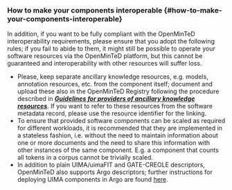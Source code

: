 ### How to make your components interoperable {#how-to-make-your-components-interoperable}

In addition, if you want to be fully compliant with the OpenMinTeD interoperability requirements, please ensure that you adopt the following rules; if you fail to abide to them, it might still be possible to operate your software resources via the OpenMinTeD platform, but this cannot be guaranteed and interoperability with other resources will suffer loss.

*   Please, keep separate ancillary knowledge resources, e.g. models, annotation resources, etc. from the component itself; document and upload these also in the OpenMinTeD Registry following the procedure described in **_[Guidelines for providers of ancillary knowledge resources](/guidelines_for_providers_of_ancillary_resources/README.md)_**. If you want to refer to these resources from the software metadata record, please use the resource identifier for the linking.
*   To ensure that provided software components can be scaled as required for different workloads, it is recommended that they are implemented in a stateless fashion, i.e. without the need to maintain information about one or more documents and the need to share this information with other instances of the same component. E.g. a component that counts all tokens in a corpus cannot be trivially scaled.
*   In addition to plain UIMA/uimaFIT and GATE-CREOLE descriptors, OpenMinTeD also supports Argo descriptors; further instructions for deploying UIMA components in Argo are found [here](/guidelines_for_providers_of_sw_resources/guide_for_deploying_uima_components_in_.md).

